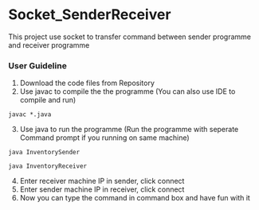 # Socket_SenderReceiver
This project use socket to transfer command between sender programme and receiver programme

### User Guideline
1. Download the code files from Repository
2. Use javac to compile the the programme (You can also use IDE to compile and run)
```
javac *.java
```
3. Use java to run the programme (Run the programme with seperate Command prompt if you running on same machine)
```
java InventorySender
```
```
java InventoryReceiver
```
4. Enter receiver machine IP in sender, click connect
5. Enter sender machine IP in receiver, click connect
6. Now you can type the command in command box and have fun with it
